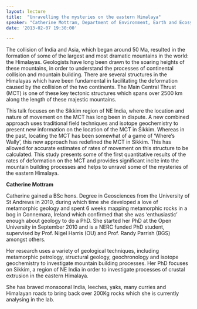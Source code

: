 ```yaml
---
layout: lecture
title:  "Unravelling the mysteries on the eastern Himalaya"
speaker: "Catherine Mottram, Department of Environment, Earth and Ecosystems, The Open University"
date: '2013-02-07 19:30:00'

---
```

The collision of India and Asia, which began around 50 Ma, resulted in the formation of some of the largest and most dramatic mountains in the world: the Himalayas. Geologists have long been drawn to the soaring heights of these mountains, in order to understand the processes of continental collision and mountain building. There are several structures in the Himalayas which have been fundamental in facilitating the deformation caused by the collision of the two continents. The Main Central Thrust (MCT) is one of these key tectonic structures which spans over 2500 km along the length of these majestic mountains.

This talk focuses on the Sikkim region of NE India, where the location and nature of movement on the MCT has long been in dispute. A new combined approach uses traditional field techniques and isotope geochemistry to present new information on the location of the MCT in Sikkim. Whereas in the past, locating the MCT has been somewhat of a game of ‘Where’s Wally’, this new approach has redefined the MCT in Sikkim. This has allowed for accurate estimates of rates of movement on this structure to be calculated. This study presents some of the first quantitative results of the rates of deformation on the MCT and provides significant incite into the mountain building processes and helps to unravel some of the mysteries of the eastern Himalaya.

<strong>Catherine Mottram</strong>

Catherine gained a BSc hons. Degree in Geosciences from the University of St Andrews in 2010, during which time she developed a love of metamorphic geology and spent 6 weeks mapping metamorphic rocks in a bog in Connemara, Ireland which confirmed that she was ‘enthusiastic’ enough about geology to do a PhD. She started her PhD at the Open University in September 2010 and is a NERC funded PhD student, supervised by Prof. Nigel Harris (OU) and Prof. Randy Parrish (BGS) amongst others.

Her research uses a variety of geological techniques, including metamorphic petrology, structural geology, geochronology and isotope geochemistry to investigate mountain building processes. Her PhD focuses on Sikkim, a region of NE India in order to investigate processes of crustal extrusion in the eastern Himalaya.

She has braved monsoonal India, leeches, yaks, many curries and Himalayan roads to bring back over 200Kg rocks which she is currently analysing in the lab.